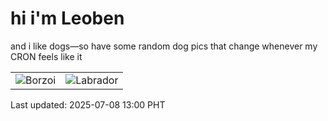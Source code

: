 # hi i'm Leoben

and i like dogs—so have some random dog pics that change whenever my CRON feels like it

|  |  |
|--------|----------|
| ![Borzoi](https://random-dog-vercel.vercel.app/api/random-borzoi?v=1751950809) | ![Labrador](https://random-dog-vercel.vercel.app/api/random-labrador?v=1751950809) |

Last updated: 2025-07-08 13:00 PHT
